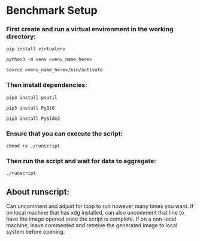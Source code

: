 # Benchmark Setup

### First create and run a virtual environment in the working directory:

`pip install virtualenv`

`python3 -m venv <venv_name_here>`

`source <venv_name_here>/bin/activate`

### Then install dependencies:
`pip3 install psutil`

`pip3 install PyQt6`

`pip3 install PySide2`

### Ensure that you can execute the script:
`chmod +x ./runscript`

### Then run the script and wait for data to aggregate:
`./runscript`

## About runscript:

Can uncomment and adjust for loop to run however many times you want. If on local machine that has xdg installed, can also uncomment that line to have the
image opened once the script is complete. If on a non-local machine, leave commented and retreive the generated image to local system before opening.
